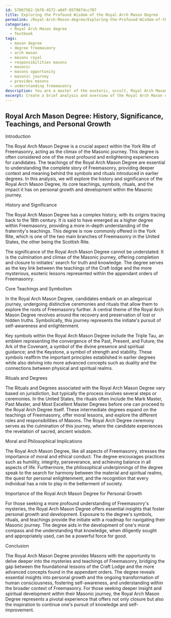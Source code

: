 ```yaml
---
id: 57067562-1b78-4572-a0df-8579874cc787
title: Exploring the Profound Wisdom of the Royal Arch Mason Degree
permalink: /Royal-Arch-Mason-degree/Exploring-the-Profound-Wisdom-of-the-Royal-Arch-Mason-Degree/
categories:
  - Royal Arch Mason degree
  - Textbook
tags:
  - mason degree
  - degree freemasonry
  - arch mason
  - masons royal
  - responsibilities masons
  - masonic
  - masons opportunity
  - masonic journey
  - provides masons
  - understanding freemasonry
description: You are a master of the esoteric, occult, Royal Arch Mason degree and education, you have written many textbooks on the subject in ways that provide students with rich and deep understanding of the subject. You are being asked to write textbook-like sections on a topic and you do it with full context, explainability, and reliability in accuracy to the true facts of the topic at hand, in a textbook style that a student would easily be able to learn from, in a rich, engaging, and contextual way. Always include relevant context (such as formulas and history), related concepts, and in a way that someone can gain deep insights from.
excerpt: Create a brief analysis and overview of the Royal Arch Mason degree within Freemasonry, including its history, significance, and core teachings. Explain the key symbols, rituals, and degrees associated with this esoteric practice, as well as its moral and philosophical implications for initiates seeking deeper insight and understanding within their Masonic journey. Also, mention the importance of this degree for personal growth and development within the context of Freemasonry.
---
```


## Royal Arch Mason Degree: History, Significance, Teachings, and Personal Growth

Introduction

The Royal Arch Mason Degree is a crucial aspect within the York Rite of Freemasonry, acting as the climax of the Masonic journey. This degree is often considered one of the most profound and enlightening experiences for candidates. The teachings of the Royal Arch Mason Degree are essential to understanding the complete story of Freemasonry, providing deeper context and meaning behind the symbols and rituals introduced in earlier degrees. In this analysis, we will explore the history and significance of the Royal Arch Mason Degree, its core teachings, symbols, rituals, and the impact it has on personal growth and development within the Masonic journey.

History and Significance

The Royal Arch Mason Degree has a complex history, with its origins tracing back to the 18th century. It is said to have emerged as a higher degree within Freemasonry, providing a more in-depth understanding of the fraternity's teachings. This degree is now commonly offered in the York Rite, which is one of the two main branches of Freemasonry in the United States, the other being the Scottish Rite.

The significance of the Royal Arch Mason Degree cannot be understated. It is the culmination and climax of the Masonic journey, offering completion and closure to initiates' search for truth and knowledge. The degree serves as the key link between the teachings of the Craft lodge and the more mysterious, esoteric lessons represented within the appendant orders of Freemasonry.

Core Teachings and Symbolism

In the Royal Arch Mason Degree, candidates embark on an allegorical journey, undergoing distinctive ceremonies and rituals that allow them to explore the roots of Freemasonry further. A central theme of the Royal Arch Mason Degree revolves around the recovery and preservation of lost or hidden truths. Symbolically, this journey represents the initiate's pursuit of self-awareness and enlightenment.

Key symbols within the Royal Arch Mason Degree include the Triple Tau, an emblem representing the convergence of the Past, Present, and Future; the Ark of the Covenant, a symbol of the divine presence and spiritual guidance; and the Keystone, a symbol of strength and stability. These symbols reaffirm the important principles established in earlier degrees while also delving into more advanced concepts such as duality and the connections between physical and spiritual realms.

Rituals and Degrees

The Rituals and Degrees associated with the Royal Arch Mason Degree vary based on jurisdiction, but typically the process involves several steps or ceremonies. In the United States, the rituals often include the Mark Master, Past Master, and Most Excellent Master Degrees before one can proceed to the Royal Arch Degree itself. These intermediate degrees expand on the teachings of Freemasonry, offer moral lessons, and explore the different roles and responsibilities of Masons. The Royal Arch Degree ceremony serves as the culmination of this journey, where the candidate experiences the revelation of sacred, ancient wisdom.

Moral and Philosophical Implications

The Royal Arch Mason Degree, like all aspects of Freemasonry, stresses the importance of moral and ethical conduct. The degree encourages practices such as humility, integrity, perseverance, and achieving balance in all aspects of life. Furthermore, the philosophical underpinnings of the degree speak to the search for harmony between the material and spiritual realms, the quest for personal enlightenment, and the recognition that every individual has a role to play in the betterment of society.

Importance of the Royal Arch Mason Degree for Personal Growth

For those seeking a more profound understanding of Freemasonry's mysteries, the Royal Arch Mason Degree offers essential insights that foster personal growth and development. Exposure to the degree's symbols, rituals, and teachings provide the initiate with a roadmap for navigating their Masonic journey. The degree aids in the development of one's moral compass and the understanding that knowledge, when diligently sought and appropriately used, can be a powerful force for good.

Conclusion

The Royal Arch Mason Degree provides Masons with the opportunity to delve deeper into the mysteries and teachings of Freemasonry, bridging the gap between the foundational lessons of the Craft Lodge and the more advanced concepts found in the appendant orders. The degree reveals essential insights into personal growth and the ongoing transformation of human consciousness, fostering self-awareness, and understanding within the broader context of Freemasonry. For those seeking deeper insight and spiritual development within their Masonic journey, the Royal Arch Mason Degree represents a pivotal experience that offers not only closure but also the inspiration to continue one's pursuit of knowledge and self-improvement.
